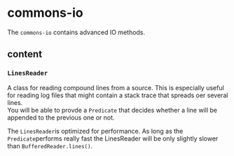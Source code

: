 # commons-io

The ``commons-io`` contains advanced IO methods.

## content

### ``LinesReader``

A class for reading compound lines from a source. This is especially useful for reading log files that might contain a stack trace that spreads oer several lines.  
You will be able to provde a ``Predicate`` that decides whether a line will be appended to the previous one or not.

The ``LinesReader``is optimized for performance. As long as the ``Predicate``performs really fast the LinesReader will be only slightly slower than ``BufferedReader.lines()``.

